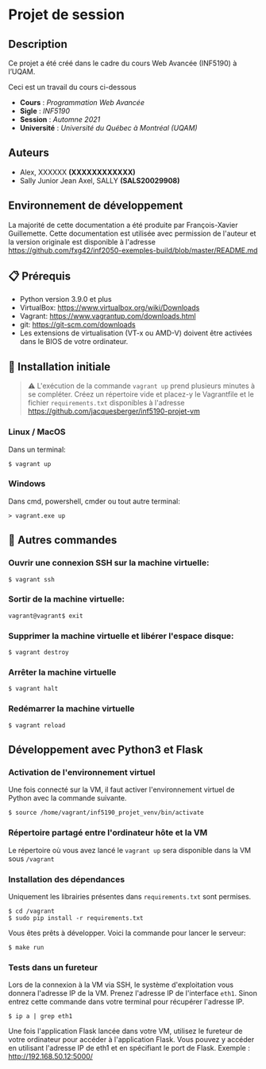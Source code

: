 Projet de session
=========================
## Description

Ce projet a été créé dans le cadre du cours Web Avancée (INF5190) à l’UQAM.

Ceci est un travail du cours ci-dessous

   * **Cours** : *Programmation Web Avancée*
   * **Sigle** : *INF5190*
   * **Session** : *Automne 2021*
   * **Université** : *Université du Québec à Montréal (UQAM)*

## Auteurs

+ Alex, XXXXXX **(XXXXXXXXXXXX)**
+ Sally Junior Jean Axel, SALLY **(SALS20029908)**

## Environnement de développement

La majorité de cette documentation a été produite par François-Xavier
Guillemette. Cette documentation est utilisée avec permission de l'auteur et la
version originale est disponible à l'adresse https://github.com/fxg42/inf2050-exemples-build/blob/master/README.md

## :clipboard: Prérequis

- Python version 3.9.0 et plus
- VirtualBox: https://www.virtualbox.org/wiki/Downloads
- Vagrant: https://www.vagrantup.com/downloads.html
- git: https://git-scm.com/downloads
- Les extensions de virtualisation (VT-x ou AMD-V) doivent être activées dans le
  BIOS de votre ordinateur.


## :wrench: Installation initiale

> :warning: L'exécution de la commande `vagrant up` prend plusieurs minutes à se
compléter. Créez un répertoire vide et placez-y le Vagrantfile et le fichier
`requirements.txt` disponibles à l'adresse https://github.com/jacquesberger/inf5190-projet-vm

### Linux / MacOS

Dans un terminal:

    $ vagrant up

### Windows

Dans cmd, powershell, cmder ou tout autre terminal:

    > vagrant.exe up



## :shell: Autres commandes

### Ouvrir une connexion SSH sur la machine virtuelle:

    $ vagrant ssh

### Sortir de la machine virtuelle:

    vagrant@vagrant$ exit

### Supprimer la machine virtuelle et libérer l'espace disque:

    $ vagrant destroy

### Arrêter la machine virtuelle

    $ vagrant halt

### Redémarrer la machine virtuelle

    $ vagrant reload


## Développement avec Python3 et Flask

### Activation de l'environnement virtuel

Une fois connecté sur la VM, il faut activer l'environnement virtuel de Python
avec la commande suivante.

    $ source /home/vagrant/inf5190_projet_venv/bin/activate

### Répertoire partagé entre l'ordinateur hôte et la VM

Le répertoire où vous avez lancé le `vagrant up` sera disponible dans la VM sous
`/vagrant`

### Installation des dépendances

Uniquement les librairies présentes dans `requirements.txt` sont permises.

    $ cd /vagrant
    $ sudo pip install -r requirements.txt

Vous êtes prêts à développer. Voici la commande pour lancer le serveur:

    $ make run

### Tests dans un fureteur

Lors de la connexion à la VM via SSH, le système d'exploitation vous donnera
l'adresse IP de la VM. Prenez l'adresse IP de l'interface `eth1`. Sinon entrez cette commande dans votre terminal pour récupérer l'adresse IP.

    $ ip a | grep eth1

Une fois l'application Flask lancée dans votre VM, utilisez le fureteur de votre
ordinateur pour accéder à l'application Flask. Vous pouvez y accéder en
utilisant l'adresse IP de eth1 et en spécifiant le port de Flask. Exemple :
http://192.168.50.12:5000/
